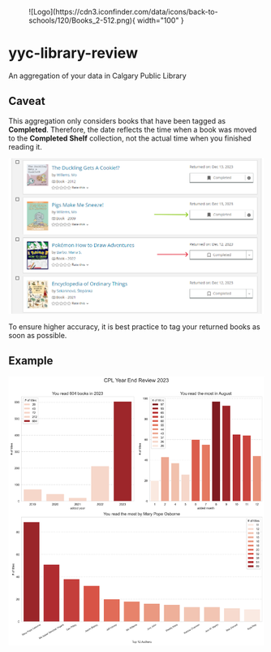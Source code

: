 <figure markdown>
![Logo](https://cdn3.iconfinder.com/data/icons/back-to-schools/120/Books_2-512.png){ width="100" }
</figure>

# yyc-library-review

An aggregation of your data in Calgary Public Library

## Caveat

This aggregation only considers books that have been tagged as **Completed**. Therefore, the date reflects the time when a book was moved to the **Completed Shelf** collection, not the actual time when you finished reading it.

![Caveat](./caveat.png)

To ensure higher accuracy, it is best practice to tag your returned books as soon as possible.

## Example

![Example](./example.png)
